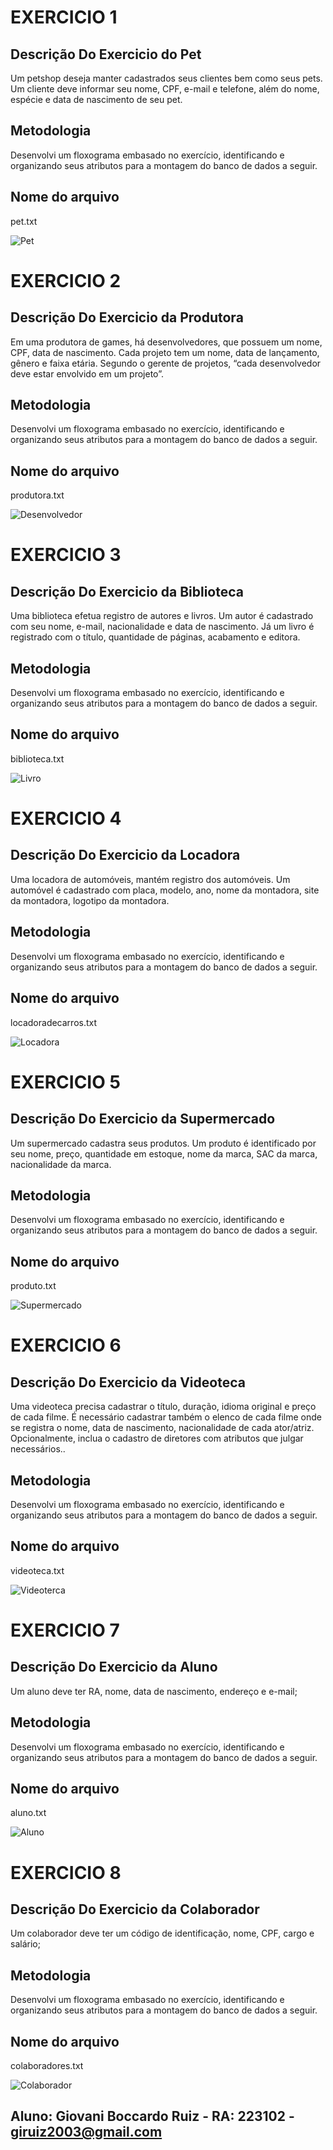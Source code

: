 # EXERCICIO 1
## Descrição Do Exercicio do Pet 

Um petshop deseja manter cadastrados seus clientes bem como seus pets.
Um cliente deve informar seu nome, CPF, e-mail e telefone, além do nome, espécie e data de nascimento de seu pet.

## Metodologia
Desenvolvi um floxograma embasado no exercício, identificando e organizando seus atributos para a montagem do banco de dados a seguir.

## Nome do arquivo
pet.txt

![Pet](https://github.com/giovaniruiz03/giovaniruiz03/assets/145368122/58ad5a9d-3052-462f-9bf5-f3237adf9452)

# EXERCICIO 2
## Descrição Do Exercicio da Produtora

Em uma produtora de games, há desenvolvedores, que possuem um nome, CPF, data de nascimento.
Cada projeto tem um nome, data de lançamento, gênero e faixa etária. Segundo o gerente de projetos, “cada desenvolvedor deve estar envolvido em um projeto”.

## Metodologia
Desenvolvi um floxograma embasado no exercício, identificando e organizando seus atributos para a montagem do banco de dados a seguir.

## Nome do arquivo
produtora.txt

![Desenvolvedor](https://github.com/giovaniruiz03/giovaniruiz03/assets/145368122/9ea8114b-cdfd-4e73-9d27-22af4f5949cd)


# EXERCICIO 3
## Descrição Do Exercicio da Biblioteca

Uma biblioteca efetua registro de autores e livros. Um autor é cadastrado com seu nome, e-mail, nacionalidade e data de nascimento. Já um livro é registrado com o título, quantidade de páginas, acabamento e editora.

## Metodologia
Desenvolvi um floxograma embasado no exercício, identificando e organizando seus atributos para a montagem do banco de dados a seguir.

## Nome do arquivo
biblioteca.txt

![Livro](https://github.com/giovaniruiz03/giovaniruiz03/assets/145368122/169edc49-ae43-42b9-bf3d-8c70431b1a20)

# EXERCICIO 4
## Descrição Do Exercicio da Locadora

Uma locadora de automóveis, mantém registro dos automóveis. Um automóvel é cadastrado com placa, modelo, ano, nome da montadora, site da montadora, logotipo da montadora.

## Metodologia
Desenvolvi um floxograma embasado no exercício, identificando e organizando seus atributos para a montagem do banco de dados a seguir.

## Nome do arquivo
locadoradecarros.txt

![Locadora](https://github.com/giovaniruiz03/giovaniruiz03/assets/145368122/2f522222-7771-4bbe-ab85-84fb96586178)

# EXERCICIO 5
## Descrição Do Exercicio da Supermercado

Um supermercado cadastra seus produtos. Um produto é identificado por seu nome, preço, quantidade em estoque, nome da marca, SAC da marca, nacionalidade da marca.

## Metodologia
Desenvolvi um floxograma embasado no exercício, identificando e organizando seus atributos para a montagem do banco de dados a seguir.

## Nome do arquivo
produto.txt

![Supermercado](https://github.com/giovaniruiz03/giovaniruiz03/assets/145368122/e1f490ca-b654-4d7c-8ac0-914fe833c75a)

# EXERCICIO 6
## Descrição Do Exercicio da Videoteca

Uma videoteca precisa cadastrar o título, duração, idioma original e preço de cada filme. É necessário cadastrar também o elenco de cada filme onde se registra o nome, data de nascimento, nacionalidade de cada ator/atriz. Opcionalmente, inclua o cadastro de diretores com atributos que julgar necessários..

## Metodologia
Desenvolvi um floxograma embasado no exercício, identificando e organizando seus atributos para a montagem do banco de dados a seguir.

## Nome do arquivo
videoteca.txt

![Videoterca](https://github.com/giovaniruiz03/giovaniruiz03/assets/145368122/86e10f4c-135b-4d57-a80c-7feca1718434)


# EXERCICIO 7
## Descrição Do Exercicio da Aluno

 Um aluno deve ter RA, nome, data de nascimento, endereço e e-mail;

## Metodologia
Desenvolvi um floxograma embasado no exercício, identificando e organizando seus atributos para a montagem do banco de dados a seguir.

## Nome do arquivo
aluno.txt

![Aluno](https://github.com/giovaniruiz03/giovaniruiz03/assets/145368122/686b551b-b5ad-475b-a36d-7d8205ddd98f)

# EXERCICIO 8
## Descrição Do Exercicio da Colaborador

 Um colaborador deve ter um código de identificação, nome, CPF, cargo e salário;

## Metodologia
Desenvolvi um floxograma embasado no exercício, identificando e organizando seus atributos para a montagem do banco de dados a seguir.

## Nome do arquivo
colaboradores.txt

![Colaborador](https://github.com/giovaniruiz03/giovaniruiz03/assets/145368122/6eecbf49-0edb-4c77-815a-e52244371d50)


## Aluno: Giovani Boccardo Ruiz - RA: 223102 - giruiz2003@gmail.com 
